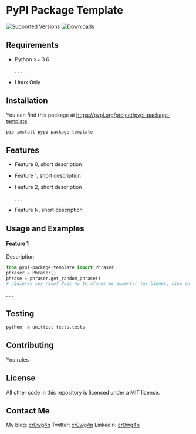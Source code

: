 
# PyPI Package Template

[![Supported Versions](https://img.shields.io/pypi/pyversions/kibana-api.svg)](https://pypi.org/project/kibana-api/)
[![Downloads](https://pepy.tech/badge/kibana-api/month)](https://pepy.tech/project/kibana-api/)

## Requirements
 * Python >= 3.6

    . . .
    
 * Linux Only


## Installation

You can find this package at https://pypi.org/project/pypi-package-template

```bash
pip install pypi-package-template
```

## Features
* Feature 0, short description
* Feature 1, short description
* Feature 2, short description

    . . .

* Feature N, short description



## Usage and Examples

#### Feature 1 

Description 
```python
from pypi-package-template import Phraser
phraser = Phraser()
phrase = phraser.get_random_phrase()
# ¿Quieres ser rico? Pues no te afanes es aumentar tus bienes, sino en disminuir tu codicia (Epicuro )
```

 . . .

## Testing

```bash
python -m unittest tests.tests 
```

## Contributing

You rules

## License
All other code in this repository is licensed under a MIT license.

## Contact Me

My blog: [cr0wg4n](https://cr0wg4n.medium.com/) 
Twitter: [cr0wg4n](https://twitter.com/cr0wg4n) 
Linkedin: [cr0wg4n](https://www.linkedin.com/in/cr0wg4n/) 


